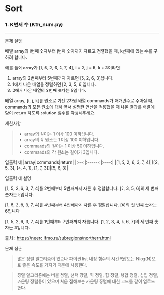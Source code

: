 # Sort
### 1. K번째 수 (Kth_num.py)
---
문제 설명

배열 array의 i번째 숫자부터 j번째 숫자까지 자르고 정렬했을 때, k번째에 있는 수를 구하려 합니다.

예를 들어 array가 [1, 5, 2, 6, 3, 7, 4], i = 2, j = 5, k = 3이라면

1. array의 2번째부터 5번째까지 자르면 [5, 2, 6, 3]입니다.
2. 1에서 나온 배열을 정렬하면 [2, 3, 5, 6]입니다.
3. 2에서 나온 배열의 3번째 숫자는 5입니다.

배열 array, [i, j, k]를 원소로 가진 2차원 배열 commands가 매개변수로 주어질 때, commands의 모든 원소에 대해 앞서 설명한 연산을 적용했을 때 나온 결과를 배열에 담아 return 하도록 solution 함수를 작성해주세요.

제한사항
> * array의 길이는 1 이상 100 이하입니다.
> * array의 각 원소는 1 이상 100 이하입니다.
> * commands의 길이는 1 이상 50 이하입니다.
> * commands의 각 원소는 길이가 3입니다.


입출력 예
|array|commands|return|
|:---:|:------:|:----:|
|[1, 5, 2, 6, 3, 7, 4]|[[2, 5, 3], [4, 4, 1], [1, 7, 3]]|[5, 6, 3]|

입출력 예 설명

[1, 5, 2, 6, 3, 7, 4]를 2번째부터 5번째까지 자른 후 정렬합니다. [2, 3, 5, 6]의 세 번째 숫자는 5입니다.

[1, 5, 2, 6, 3, 7, 4]를 4번째부터 4번째까지 자른 후 정렬합니다. [6]의 첫 번째 숫자는 6입니다.

[1, 5, 2, 6, 3, 7, 4]를 1번째부터 7번째까지 자릅니다. [1, 2, 3, 4, 5, 6, 7]의 세 번째 숫자는 3입니다.

출처 : https://neerc.ifmo.ru/subregions/northern.html

문제 접근
>많은 정렬 알고리즘이 있으나 파이썬 list 내장 함수의 시간복잡도는 Nlog(N)으로 좋은 속도를 가지기 때문에 사용한다.

>정렬 알고리즘에는 버블 정렬, 선택 정렬, 퀵 정렬, 힙 정렬, 병합 정렬, 삽입 정렬, 카운팅 정렬등이 있으며 처음 접해보는 카운팅 정렬에 대한 코드를 같이 업로드한다.